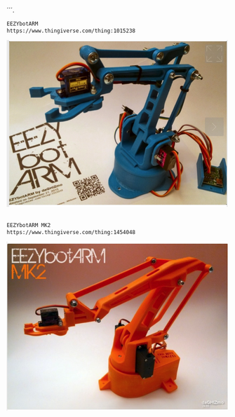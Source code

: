 ´´´. 



```
EEZYbotARM
https://www.thingiverse.com/thing:1015238

```
![alt text](ro1.png)

```

EEZYbotARM MK2
https://www.thingiverse.com/thing:1454048

```
![alt text](ro2.png)

